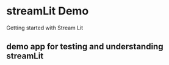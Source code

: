 # streamLit Demo
Getting started with Stream Lit
## demo app for testing and understanding streamLit
